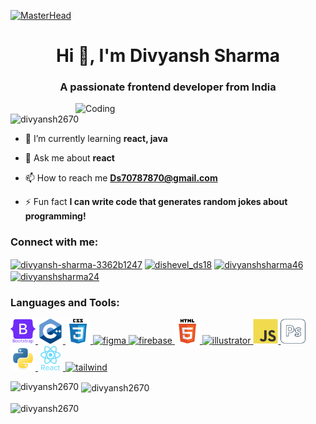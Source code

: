 [![MasterHead](https://encrypted-tbn0.gstatic.com/images?q=tbn:ANd9GcRWImMLA9bQd4ejp91W5n5chQZfpomr5hWkKg&s)](https://Divyansh2670.io)

<h1 align="center">Hi 👋, I'm Divyansh Sharma</h1>
<h3 align="center">A passionate frontend developer from India</h3>
<img align="right" alt="Coding" width="400" src="https://gifdb.com/images/featured/hacker-lj7znezbwb0nuba4.gif" />



<p align="left"> <img src="https://komarev.com/ghpvc/?username=divyansh2670&label=Profile%20views&color=0e75b6&style=flat" alt="divyansh2670" /> </p>


- 🌱 I’m currently learning **react, java**

- 💬 Ask me about **react**

- 📫 How to reach me **Ds70787870@gmail.com**

- ⚡ Fun fact **I can write code that generates random jokes about programming!**

<h3 align="left">Connect with me:</h3>
<p align="left">
<a href="https://linkedin.com/in/divyansh-sharma-3362b1247" target="blank"><img align="center" src="https://raw.githubusercontent.com/rahuldkjain/github-profile-readme-generator/master/src/images/icons/Social/linked-in-alt.svg" alt="divyansh-sharma-3362b1247" height="30" width="40" /></a>
<a href="https://instagram.com/dishevel_ds18" target="blank"><img align="center" src="https://raw.githubusercontent.com/rahuldkjain/github-profile-readme-generator/master/src/images/icons/Social/instagram.svg" alt="dishevel_ds18" height="30" width="40" /></a>
<a href="https://www.behance.net/divyanshsharma46" target="blank"><img align="center" src="https://raw.githubusercontent.com/rahuldkjain/github-profile-readme-generator/master/src/images/icons/Social/behance.svg" alt="divyanshsharma46" height="30" width="40" /></a>
<a href="https://auth.geeksforgeeks.org/user/divyanshsharma24" target="blank"><img align="center" src="https://raw.githubusercontent.com/rahuldkjain/github-profile-readme-generator/master/src/images/icons/Social/geeks-for-geeks.svg" alt="divyanshsharma24" height="30" width="40" /></a>
</p>

<h3 align="left">Languages and Tools:</h3>
<p align="left"> <a href="https://getbootstrap.com" target="_blank" rel="noreferrer"> <img src="https://raw.githubusercontent.com/devicons/devicon/master/icons/bootstrap/bootstrap-plain-wordmark.svg" alt="bootstrap" width="40" height="40"/> </a> <a href="https://www.w3schools.com/cpp/" target="_blank" rel="noreferrer"> <img src="https://raw.githubusercontent.com/devicons/devicon/master/icons/cplusplus/cplusplus-original.svg" alt="cplusplus" width="40" height="40"/> </a> <a href="https://www.w3schools.com/css/" target="_blank" rel="noreferrer"> <img src="https://raw.githubusercontent.com/devicons/devicon/master/icons/css3/css3-original-wordmark.svg" alt="css3" width="40" height="40"/> </a> <a href="https://www.figma.com/" target="_blank" rel="noreferrer"> <img src="https://www.vectorlogo.zone/logos/figma/figma-icon.svg" alt="figma" width="40" height="40"/> </a> <a href="https://firebase.google.com/" target="_blank" rel="noreferrer"> <img src="https://www.vectorlogo.zone/logos/firebase/firebase-icon.svg" alt="firebase" width="40" height="40"/> </a> <a href="https://www.w3.org/html/" target="_blank" rel="noreferrer"> <img src="https://raw.githubusercontent.com/devicons/devicon/master/icons/html5/html5-original-wordmark.svg" alt="html5" width="40" height="40"/> </a> <a href="https://www.adobe.com/in/products/illustrator.html" target="_blank" rel="noreferrer"> <img src="https://www.vectorlogo.zone/logos/adobe_illustrator/adobe_illustrator-icon.svg" alt="illustrator" width="40" height="40"/> </a> <a href="https://developer.mozilla.org/en-US/docs/Web/JavaScript" target="_blank" rel="noreferrer"> <img src="https://raw.githubusercontent.com/devicons/devicon/master/icons/javascript/javascript-original.svg" alt="javascript" width="40" height="40"/> </a> <a href="https://www.photoshop.com/en" target="_blank" rel="noreferrer"> <img src="https://raw.githubusercontent.com/devicons/devicon/master/icons/photoshop/photoshop-line.svg" alt="photoshop" width="40" height="40"/> </a> <a href="https://www.python.org" target="_blank" rel="noreferrer"> <img src="https://raw.githubusercontent.com/devicons/devicon/master/icons/python/python-original.svg" alt="python" width="40" height="40"/> </a> <a href="https://reactjs.org/" target="_blank" rel="noreferrer"> <img src="https://raw.githubusercontent.com/devicons/devicon/master/icons/react/react-original-wordmark.svg" alt="react" width="40" height="40"/> </a> <a href="https://tailwindcss.com/" target="_blank" rel="noreferrer"> <img src="https://www.vectorlogo.zone/logos/tailwindcss/tailwindcss-icon.svg" alt="tailwind" width="40" height="40"/> </a> </p>

<p><img align="left" src="https://github-readme-stats.vercel.app/api/top-langs?username=divyansh2670&show_icons=true&locale=en&layout=compact" alt="divyansh2670" /></p>

<p>&nbsp;<img align="center" src="https://github-readme-stats.vercel.app/api?username=divyansh2670&show_icons=true&locale=en" alt="divyansh2670" /></p>

<p><img align="center" src="https://github-readme-streak-stats.herokuapp.com/?user=divyansh2670&" alt="divyansh2670" /></p>

